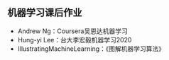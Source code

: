## 机器学习课后作业

* Andrew Ng：Coursera吴恩达机器学习  
* Hung-yi Lee：台大李宏毅机器学习2020
* IllustratingMachineLearning：《图解机器学习算法》
